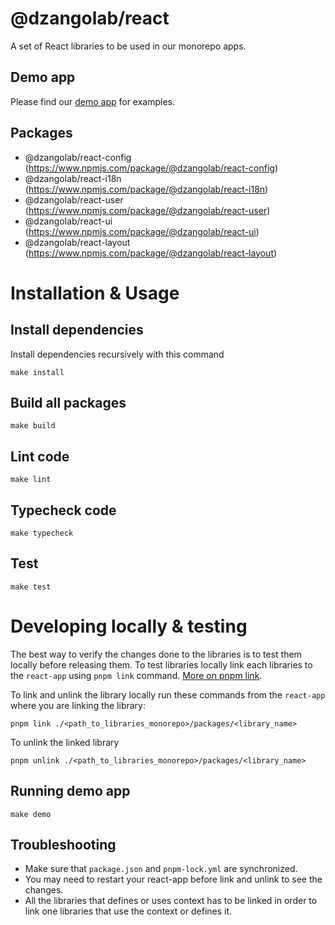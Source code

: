 # @dzangolab/react
A set of React libraries to be used in our monorepo apps.

## Demo app
Please find our [demo app](https://app-5mgwtd.ws0.12deg.io/) for examples.

## Packages
  - @dzangolab/react-config (https://www.npmjs.com/package/@dzangolab/react-config)
  - @dzangolab/react-i18n (https://www.npmjs.com/package/@dzangolab/react-i18n)
  - @dzangolab/react-user (https://www.npmjs.com/package/@dzangolab/react-user)
  - @dzangolab/react-ui (https://www.npmjs.com/package/@dzangolab/react-ui)
  - @dzangolab/react-layout (https://www.npmjs.com/package/@dzangolab/react-layout)

# Installation & Usage
## Install dependencies
Install dependencies recursively with this command
```
make install
```

## Build all packages
```
make build
```

## Lint code
```
make lint
```

## Typecheck code
```
make typecheck
```

## Test
```
make test
```

# Developing locally & testing
The best way to verify the changes done to the libraries is to test them locally before releasing them. To test libraries locally link each libraries to the `react-app` using `pnpm link` command. [More on pnpm link](https://pnpm.io/cli/link).

To link and unlink the library locally run these commands from the `react-app` where you are linking the library:
```
pnpm link ./<path_to_libraries_monorepo>/packages/<library_name>
```

To unlink the linked library
```
pnpm unlink ./<path_to_libraries_monorepo>/packages/<library_name>
```

## Running demo app

```
make demo
```

## Troubleshooting
  - Make sure that `package.json` and `pnpm-lock.yml` are synchronized.
  - You may need to restart your react-app before link and unlink to see the changes.
  - All the libraries that defines or uses context has to be linked in order to link one libraries that use the context or defines it.
